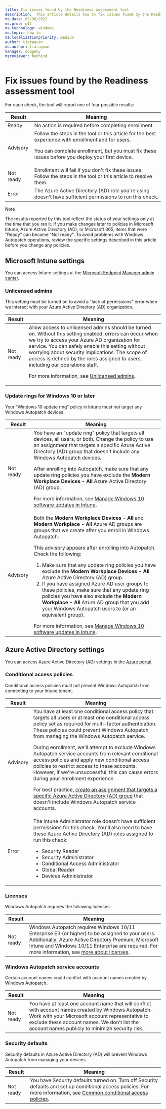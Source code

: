 ```yaml
---
title: Fix issues found by the Readiness assessment tool
description:  This article details how to fix issues found by the Readiness assessment tool
ms.date: 05/30/2022
ms.prod: w11
ms.technology: windows
ms.topic: how-to
ms.localizationpriority: medium
author: tiaraquan
ms.author: tiaraquan
manager: dougeby
msreviewer: hathind
---
```


# Fix issues found by the Readiness assessment tool

For each check, the tool will report one of four possible results:

| Result | Meaning |
| ----- | ----- |
| Ready | No action is required before completing enrollment. |
| Advisory | Follow the steps in the tool or this article for the best experience with enrollment and for users.<p><p>You can complete enrollment, but you must fix these issues before you deploy your first device. |
| Not ready | Enrollment will fail if you don't fix these issues. Follow the steps in the tool or this article to resolve them. |
| Error | The Azure Active Directory (AD) role you're using doesn't have sufficient permissions to run this check. |

> [!NOTE]
> The results reported by this tool reflect the status of your settings only at the time that you ran it. If you make changes later to policies in Microsoft Intune, Azure Active Directory (AD), or Microsoft 365, items that were "Ready" can become "Not ready". To avoid problems with Windows Autopatch operations, review the specific settings described in this article before you change any policies.

## Microsoft Intune settings

You can access Intune settings at the [Microsoft Endpoint Manager admin center](https://endpoint.microsoft.com/).

### Unlicensed admins

This setting must be turned on to avoid a "lack of permissions" error when we interact with your Azure Active Directory (AD) organization.

| Result | Meaning |
| ----- | ----- |
| Not ready | Allow access to unlicensed admins should be turned on. Without this setting enabled, errors can occur when we try to access your Azure AD organization for service. You can safely enable this setting without worrying about security implications. The scope of access is defined by the roles assigned to users, including our operations staff.<p><p>For more information, see [Unlicensed admins](/mem/intune/fundamentals/unlicensed-admins). |

### Update rings for Windows 10 or later

Your "Windows 10 update ring" policy in Intune must not target any Windows Autopatch devices.

| Result | Meaning |
| ----- | ----- |
| Not ready | You have an "update ring" policy that targets all devices, all users, or both. Change the policy to use an assignment that targets a specific Azure Active Directory (AD) group that doesn't include any Windows Autopatch devices.<p><p>After enrolling into Autopatch, make sure that any update ring policies you have exclude the **Modern Workplace Devices - All** Azure Active Directory (AD) group.</p><p>For more information, see [Manage Windows 10 software updates in Intune](/mem/intune/protect/windows-update-for-business-configure).</p>|
| Advisory | Both the **Modern Workplace Devices - All** and **Modern Workplace - All** Azure AD groups are groups that we create after you enroll in Windows Autopatch.<p>This advisory appears after enrolling into Autopatch. Check the following:<ol><li>Make sure that any update ring policies you have exclude the **Modern Workplace Devices - All** Azure Active Directory (AD) group.</li><li>If you have assigned Azure AD user groups to these policies, make sure that any update ring policies you have also exclude the **Modern Workplace - All** Azure AD group that you add your Windows Autopatch users to (or an equivalent group).</li></ol>For more information, see [Manage Windows 10 software updates in Intune](/mem/intune/protect/windows-update-for-business-configure). |

## Azure Active Directory settings

You can access Azure Active Directory (AD) settings in the [Azure portal](https://portal.azure.com/).

### Conditional access policies

Conditional access policies must not prevent Windows Autopatch from connecting to your Intune tenant.

| Result | Meaning |
| ----- | ----- |
| Advisory | You have at least one conditional access policy that targets all users or at least one conditional access policy set as required for multi-factor authentication. These policies could prevent Windows Autopatch from managing the Windows Autopatch service.<p><p>During enrollment, we'll attempt to exclude Windows Autopatch service accounts from relevant conditional access policies and apply new conditional access policies to restrict access to these accounts. However, if we're unsuccessful, this can cause errors during your enrollment experience.<p><p>For best practice, [create an assignment that targets a specific Azure Active Directory (AD) group](/azure/active-directory/fundamentals/active-directory-groups-create-azure-portal) that doesn't include Windows Autopatch service accounts.</p> |
| Error | The Intune Administrator  role doesn't have sufficient permissions for this check. You'll also need to have these Azure Active Directory (AD) roles assigned to run this check:<br><ul><li>Security Reader</li><li>Security Administrator</li><li>Conditional Access Administrator</li><li>Global Reader</li><li>Devices Administrator</li></ul> |

### Licenses

Windows Autopatch requires the following licenses:

| Result | Meaning |
| ----- | ----- |
| Not ready | Windows Autopatch requires Windows 10/11 Enterprise E3 (or higher) to be assigned to your users. Additionally, Azure Active Directory Premium, Microsoft Intune and Windows 10/11 Enterprise are required. For more information, see [more about licenses](../prepare/windows-autopatch-prerequisites.md#more-about-licenses). |

### Windows Autopatch service accounts

Certain account names could conflict with account names created  by Windows Autopatch.

| Result | Meaning |
| ----- | ----- |
| Not ready | You have at least one account name that will conflict with account names created by Windows Autopatch. Work with your Microsoft account representative to exclude these account names. We don't list the account names publicly to minimize security risk. |

### Security defaults

Security defaults in Azure Active Directory (AD) will prevent Windows Autopatch from managing your devices.

| Result | Meaning |
| ----- | ----- |
| Not ready | You have Security defaults turned on. Turn off Security defaults and set up conditional access policies. For more information, see [Common conditional access policies](/azure/active-directory/conditional-access/concept-conditional-access-policy-common). |
